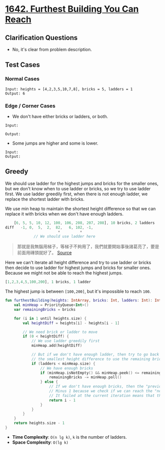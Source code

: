 # [1642. Furthest Building You Can Reach](https://leetcode.com/problems/furthest-building-you-can-reach)

## Clarification Questions
* No, it's clear from problem description.
 
## Test Cases
### Normal Cases
```
Input: heights = [4,2,3,5,10,7,8], bricks = 5, ladders = 1
Output: 6
```
### Edge / Corner Cases
* We don't have either bricks or ladders, or both.
```
Input: 

Output: 
```
* Some jumps are higher and some is lower.
```
Input:
Output: 
```

## Greedy
We should use ladder for the highest jumps and bricks for the smaller ones, but we don't know when to use ladder or bricks, so we try to use ladder first. We use ladder greedily first, when there is not enough ladder, we replace the shortest ladder with bricks. 

We use min heap to maintain the shortest height difference so that we can replace it with bricks when we don't have enough ladders.

```js
    [6, 5, 5, 10, 12, 100, 106, 208, 207, 208], 10 bricks, 2 ladders
diff   -1, 0,  5,  2,  82,   6, 102, -1,    
                        *         *
             // We should use ladder here
```

> 那就是我無腦用梯子，等梯子不夠用了，我們就要開始事後諸葛亮了，要是前面用磚頭就好了。 [Source](https://leetcode-solution-leetcode-pp.gitbook.io/leetcode-solution/thinkings/heap-2#ji-qiao-san-shi-hou-xiao-zhu-ge)

Here we can't iterate all height difference and try to use ladder or bricks then decide to use ladder for highest jumps and bricks for smaller ones. Because we might not be able to reach the highest jumps.

```js
[1,2,3,4,5,100,200], 1 bricks, 1 ladder
```

The highest jump is between `[100,200]`, but it's impossible to reach `100`.

```kotlin
fun furthestBuilding(heights: IntArray, bricks: Int, ladders: Int): Int {
    val minHeap = PriorityQueue<Int>()
    var remainingBricks = bricks

    for (i in 1 until heights.size) {
        val heightDiff = heights[i] - heights[i - 1]

        // We need brick or ladder to move
        if (0 < heightDiff) {
            // We use ladder greedily first 
            minHeap.add(heightDiff)

            // But if we don't have enough ladder, then try to go back to change
            // the smallest height difference to use the remaining brick.
            if (ladders < minHeap.size) {
                // We have enough bricks
                if (minHeap.isNotEmpty() && minHeap.peek() <= remainingBricks) {
                    remainingBricks -= minHeap.poll()
                } else {
                    // If we don't have enough bricks, then the "previous" position is the furthest we can reach.
                    // Minus 1 because we check if we can reach the "next" building in each iteration.
                    // It failed at the current iteration means that the furtherest we can reach is the previous building.
                    return i - 1
                }
            }
        }
    }
    return heights.size - 1
}
```

* **Time Complexity**: `O(n lg k)`, `k` is the number of ladders.
* **Space Complexity**: `O(lg k)`

